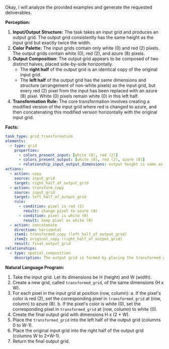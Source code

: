 Okay, I will analyze the provided examples and generate the requested deliverables.

**Perception:**

1.  **Input/Output Structure:** The task takes an input grid and produces an output grid. The output grid consistently has the same height as the input grid but exactly twice the width.
2.  **Color Palette:** The input grids contain only white (0) and red (2) pixels. The output grids contain white (0), red (2), and azure (8) pixels.
3.  **Output Composition:** The output grid appears to be composed of two distinct halves, placed side-by-side horizontally.
    *   The **right half** of the output grid is an identical copy of the original input grid.
    *   The **left half** of the output grid has the same dimensions and structure (arrangement of non-white pixels) as the input grid, but every red (2) pixel from the input has been replaced with an azure (8) pixel. White (0) pixels remain white (0) in this left half.
4.  **Transformation Rule:** The core transformation involves creating a modified version of the input grid where red is changed to azure, and then concatenating this modified version horizontally with the original input grid.

**Facts:**


```yaml
task_type: grid_transformation
elements:
  - type: grid
    properties:
      - colors_present_input: [white (0), red (2)]
      - colors_present_output: [white (0), red (2), azure (8)]
      - relationship_input_output_dimensions: output height is same as input height, output width is double input width
actions:
  - action: copy
    source: input_grid
    target: right_half_of_output_grid
  - action: transform_copy
    source: input_grid
    target: left_half_of_output_grid
    rule:
      - condition: pixel is red (2)
        result: change pixel to azure (8)
      - condition: pixel is white (0)
        result: keep pixel as white (0)
  - action: concatenate
    direction: horizontal
    item1: transformed_copy (left_half_of_output_grid)
    item2: original_copy (right_half_of_output_grid)
    result: final_output_grid
relationships:
  - type: spatial_composition
    description: The output grid is formed by placing the transformed grid to the left of the original input grid.
```


**Natural Language Program:**

1.  Take the input grid. Let its dimensions be H (height) and W (width).
2.  Create a new grid, called `transformed_grid`, of the same dimensions (H x W).
3.  For each pixel in the input grid at position (row, column):
    a.  If the pixel's color is red (2), set the corresponding pixel in `transformed_grid` at (row, column) to azure (8).
    b.  If the pixel's color is white (0), set the corresponding pixel in `transformed_grid` at (row, column) to white (0).
4.  Create the final output grid with dimensions H x (2 * W).
5.  Place the `transformed_grid` into the left half of the output grid (columns 0 to W-1).
6.  Place the original input grid into the right half of the output grid (columns W to 2*W-1).
7.  Return the final output grid.